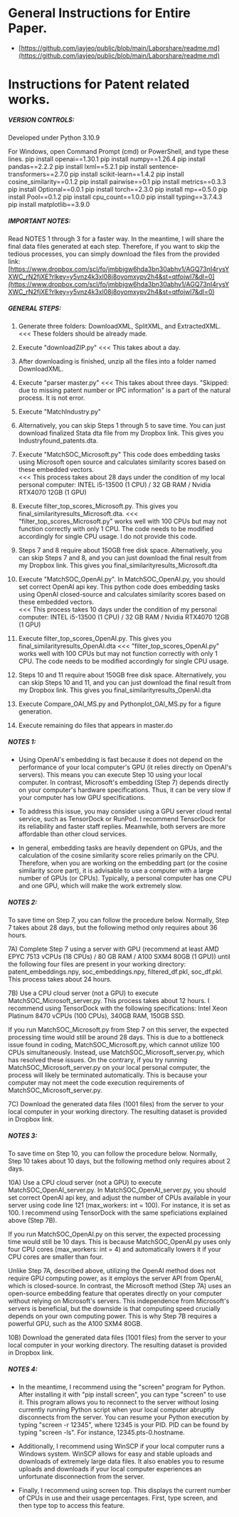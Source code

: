 # General Instructions for Entire Paper.
  * [https://github.com/jayjeo/public/blob/main/Laborshare/readme.md](https://github.com/jayjeo/public/blob/main/Laborshare/readme.md)

# Instructions for Patent related works. 

##### VERSION CONTROLS:
Developed under Python 3.10.9

For Windows, open Command Prompt (cmd) or PowerShell, and type these lines. 
pip install openai==1.30.1
pip install numpy==1.26.4
pip install pandas==2.2.2
pip install lxml==5.2.1
pip install sentence-transformers==2.7.0
pip install scikit-learn==1.4.2
pip install cosine_similarity==0.1.2
pip install pairwise==0.1
pip install metrics==0.3.3
pip install Optional==0.0.1
pip install torch==2.3.0
pip install mp==0.5.0
pip install Pool==0.1.2
pip install cpu_count==1.0.0
pip install typing==3.7.4.3
pip install matplotlib==3.9.0

##### IMPORTANT NOTES:
Read NOTES 1 through 3 for a faster way. In the meantime, I will share the final data files generated at each step. Therefore, if you want to skip the tedious processes, you can simply download the files from the provided link: 
[https://www.dropbox.com/scl/fo/jmbbjgw6hda3bn30abhv1/AGQ73nI4rysYXWC_rN2fjXE?rlkey=y5vnz4k3xl08j8oyomxypv2h4&st=qtfojwl7&dl=0](https://www.dropbox.com/scl/fo/jmbbjgw6hda3bn30abhv1/AGQ73nI4rysYXWC_rN2fjXE?rlkey=y5vnz4k3xl08j8oyomxypv2h4&st=qtfojwl7&dl=0)

##### GENERAL STEPS:
1) Generate three folders: DownloadXML, SplitXML, and ExtractedXML.   <<< These folders should be already made. 

2) Execute "downloadZIP.py"    <<< This takes about a day. 

3) After downloading is finished, unzip all the files into a folder named DownloadXML. 

4) Execute "parser master.py"   <<< This takes about three days. 
"Skipped: due to missing patent number or IPC information" is a part of the natural process. It is not error.

5) Execute "MatchIndustry.py"

6) Alternatively, you can skip Steps 1 through 5 to save time. You can just download finalized Stata dta file from my Dropbox link. This gives you Industryfound_patents.dta.

7) Execute "MatchSOC_Microsoft.py" This code does embedding tasks using Microsoft open source and calculates similarity scores based on these embedded vectors.    
<<< This process takes about 28 days under the condition of my local personal computer: INTEL i5-13500 (1 CPU) / 32 GB RAM / Nvidia RTX4070 12GB (1 GPU)

8) Execute filter_top_scores_Microsoft.py. This gives you final_similarityresults_Microsoft.dta. 
<<< "filter_top_scores_Microsoft.py" works well with 100 CPUs but may not function correctly with only 1 CPU. The code needs to be modified accordingly for single CPU usage. I do not provide this code. 

9) Steps 7 and 8 require about 150GB free disk space. Alternatively, you can skip Steps 7 and 8, and you can just download the final result from my Dropbox link. This gives you final_similarityresults_Microsoft.dta

10) Execute "MatchSOC_OpenAI.py". In MatchSOC_OpenAI.py, you should set correct OpenAI api key. This python code does embedding tasks using OpenAI closed-source and calculates similarity scores based on these embedded vectors.    
<<< This process takes 10 days under the condition of my personal computer: INTEL i5-13500 (1 CPU) / 32 GB RAM / Nvidia RTX4070 12GB (1 GPU)

11) Execute filter_top_scores_OpenAI.py. This gives you final_similarityresults_OpenAI.dta
<<< "filter_top_scores_OpenAI.py" works well with 100 CPUs but may not function correctly with only 1 CPU. The code needs to be modified accordingly for single CPU usage.

12) Steps 10 and 11 require about 150GB free disk space. Alternatively, you can skip Steps 10 and 11, and you can just download the final result from my Dropbox link. This gives you final_similarityresults_OpenAI.dta

13) Execute Compare_OAI_MS.py and Pythonplot_OAI_MS.py for a figure generation.

14) Execute remaining do files that appears in master.do

##### NOTES 1:
  * Using OpenAI's embedding is fast because it does not depend on the performance of your local computer's GPU (it relies directly on OpenAI's servers). This means you can execute Step 10 using your local computer. In contrast, Microsoft's embedding (Step 7) depends directly on your computer's hardware specifications. Thus, it can be very slow if your computer has low GPU specifications. 

  * To address this issue, you may consider using a GPU server cloud rental service, such as TensorDock or RunPod. I recommend TensorDock for its reliability and faster staff replies. Meanwhile, both servers are more affordable than other cloud services.

  * In general, embedding tasks are heavily dependent on GPUs, and the calculation of the cosine similarity score relies primarily on the CPU. Therefore, when you are working on the embedding part (or the cosine similarity score part), it is advisable to use a computer with a large number of GPUs (or CPUs). Typically, a personal computer has one CPU and one GPU, which will make the work extremely slow.

##### NOTES 2:
To save time on Step 7, you can follow the procedure below. Normally, Step 7 takes about 28 days, but the following method only requires about 36 hours.

7A) Complete Step 7 using a server with GPU (recommend at least AMD EPYC 7513 vCPUs (18 CPUs) / 80 GB RAM / A100 SXM4 80GB (1 GPU)) until the following four files are present in your working directory: patent_embeddings.npy, soc_embeddings.npy, filtered_df.pkl, soc_df.pkl. This process takes about 24 hours. 

7B) Use a CPU cloud server (not a GPU) to execute MatchSOC_Microsoft_server.py. This process takes about 12 hours. I recommend using TensorDock with the following specifications: Intel Xeon Platinum 8470 vCPUs (100 CPUs), 340GB RAM, 150GB SSD. 

If you run MatchSOC_Microsoft.py from Step 7 on this server, the expected processing time would still be around 28 days. This is due to a bottleneck issue found in coding, MatchSOC_Microsoft.py, which cannot utilize 100 CPUs simultaneously. Instead, use MatchSOC_Microsoft_server.py, which has resolved these issues. On the contrary, if you try running MatchSOC_Microsoft_server.py on your local personal computer, the process will likely be terminated automatically. This is because your computer may not meet the code execution requirements of MatchSOC_Microsoft_server.py.

7C) Download the generated data files (1001 files) from the server to your local computer in your working directory. The resulting dataset is provided in Dropbox link. 

##### NOTES 3:
To save time on Step 10, you can follow the procedure below. Normally, Step 10 takes about 10 days, but the following method only requires about 2 days. 

10A) Use a CPU cloud server (not a GPU) to execute MatchSOC_OpenAI_server.py. In MatchSOC_OpenAI_server.py, you should set correct OpenAI api key, and adjust the number of CPUs available in your server using code line 121 (max_workers: int = 100). For instance, it is set as 100. I recommend using TensorDock with the same speficiations explained above (Step 7B). 

If you run MatchSOC_OpenAI.py on this server, the expected processing time would still be 10 days. This is because MatchSOC_OpenAI.py uses only four CPU cores (max_workers: int = 4) and automatically lowers it if your CPU cores are smaller than four.

Unlike Step 7A, described above, utilizing the OpenAI method does not require GPU computing power, as it employs the server API from OpenAI, which is closed-source. In contrast, the Microsoft method (Step 7A) uses an open-source embedding feature that operates directly on your computer without relying on Microsoft's servers. This independence from Microsoft's servers is beneficial, but the downside is that computing speed crucially depends on your own computing power. This is why Step 7B requires a powerful GPU, such as the A100 SXM4 80GB. 

10B) Download the generated data files (1001 files) from the server to your local computer in your working directory. The resulting dataset is provided in Dropbox link. 

##### NOTES 4:
  * In the meantime, I recommend using the "screen" program for Python. After installing it with "pip install screen", you can type "screen" to use it. This program allows you to reconnect to the server without losing currently running Python script when your local computer abruptly disconnects from the server. You can resume your Python execution by typing "screen -r 12345", where 12345 is your PID. PID can be found by typing "screen -ls". For instance, 12345.pts-0.hostname.

  * Additionally, I recommend using WinSCP if your local computer runs a Windows system. WinSCP allows for easy and stable uploads and downloads of extremely large data files. It also enables you to resume uploads and downloads if your local computer experiences an unfortunate disconnection from the server.

  * Finally, I recommend using screen top. This displays the current number of CPUs in use and their usage percentages. First, type screen, and then type top to access this feature.
